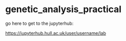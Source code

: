 # genetic_analysis_practical

go here to get to the jupyterhub:

https://jupyterhub.hull.ac.uk/user/username/lab
